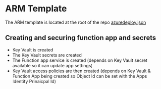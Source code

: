 # ARM Template

The ARM template is located at the root of the repo [azuredeploy.json](/azuredeploy.json)

## Creating and securing function app and secrets

- Key Vault is created
- The Key Vault secrets are created
- The Function app service is created (depends on Key Vault secret available so it can update app settings)
- Key Vault access policies are then created (depends on Key Vault & Function App being created so Object Id can be set with the Apps Identity Prinaicpal Id)
